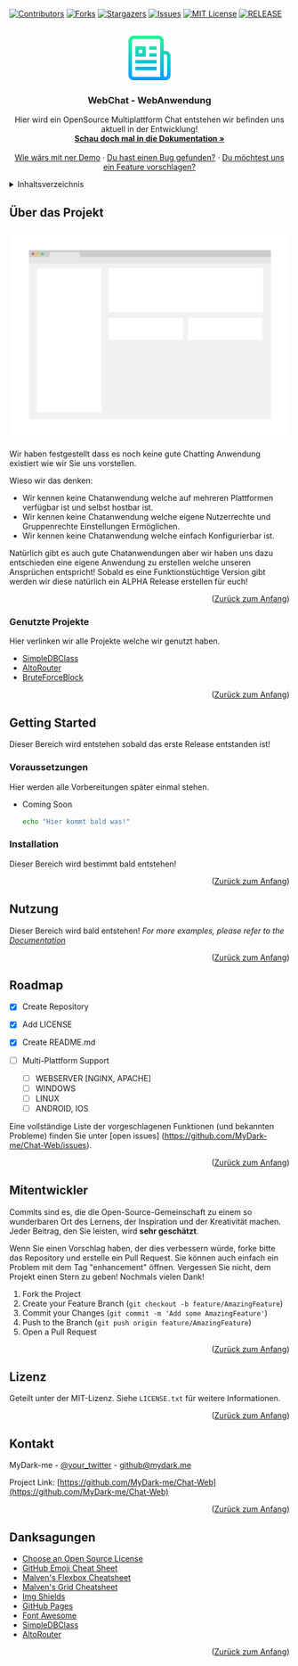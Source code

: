 <div id="top"></div>
<!--
*** Thanks for checking out the Best-README-Template. If you have a suggestion
*** that would make this better, please fork the repo and create a pull request
*** or simply open an issue with the tag "enhancement".
*** Don't forget to give the project a star!
*** Thanks again! Now go create something AMAZING! :D
-->



<!-- PROJECT SHIELDS -->
<!--
*** I'm using markdown "reference style" links for readability.
*** Reference links are enclosed in brackets [ ] instead of parentheses ( ).
*** See the bottom of this document for the declaration of the reference variables
*** for contributors-url, forks-url, etc. This is an optional, concise syntax you may use.
*** https://www.markdownguide.org/basic-syntax/#reference-style-links
-->
[![Contributors][contributors-shield]][contributors-url]
[![Forks][forks-shield]][forks-url]
[![Stargazers][stars-shield]][stars-url]
[![Issues][issues-shield]][issues-url]
[![MIT License][license-shield]][license-url]
[![RELEASE][release-shield]][release-url]


<!-- PROJECT LOGO -->
<br />
<div align="center">
  <a href="https://github.com/MyDark-me/Chat-Web">
    <img src="images/logo.png" alt="Logo" width="80" height="80">
  </a>

  <h3 align="center">WebChat - WebAnwendung</h3>

  <p align="center">
    Hier wird ein OpenSource Multiplattform Chat entstehen wir befinden uns aktuell in der Entwicklung!
    <br />
    <a href="https://github.com/MyDark-me/Chat-Web"><strong>Schau doch mal in die Dokumentation »</strong></a>
    <br />
    <br />
    <a href="https://github.com/MyDark-me/Chat-Web">Wie wärs mit ner Demo</a>
    ·
    <a href="https://github.com/MyDark-me/Chat-Web/issues">Du hast einen Bug gefunden?</a>
    ·
    <a href="https://github.com/MyDark-me/Chat-Web/issues">Du möchtest uns ein Feature vorschlagen?</a>
  </p>
</div>



<!-- TABLE OF CONTENTS -->
<details>
  <summary>Inhaltsverzeichnis</summary>
  <ol>
    <li>
      <a href="#über-das-projekt">Über das Projekt</a>
      <ul>
        <li><a href="#Genutzte-Projekte">Genutze Projekte</a></li>
      </ul>
    </li>
    <li>
      <a href="#getting-started">Getting Started</a>
      <ul>
        <li><a href="#voraussetzungen">Vorraussetzungen</a></li>
        <li><a href="#installation">Installation</a></li>
      </ul>
    </li>
    <li><a href="#nutzung">Nutzung</a></li>
    <li><a href="#roadmap">Roadmap</a></li>
    <li><a href="#mitentwickler">Mitentwickler</a></li>
    <li><a href="#lizenz">Lizenz</a></li>
    <li><a href="#kontakt">Kontakt</a></li>
    <li><a href="#danksagungen">Danksagungen</a></li>
  </ol>
</details>



<!-- ABOUT THE PROJECT -->
## Über das Projekt

[![Product Name Screen Shot][product-screenshot]](https://mydark.me/github/webchat)

Wir haben festgestellt dass es noch keine gute Chatting Anwendung existiert wie wir Sie uns vorstellen. 

Wieso wir das denken:
* Wir kennen keine Chatanwendung welche auf mehreren Plattformen verfügbar ist und selbst hostbar ist. 
* Wir kennen keine Chatanwendung welche eigene Nutzerrechte und Gruppenrechte Einstellungen Ermöglichen. 
* Wir kennen keine Chatanwendung welche einfach Konfigurierbar ist. 

Natürlich gibt es auch gute Chatanwendungen aber wir haben uns dazu entschieden eine eigene Anwendung zu erstellen welche unseren Ansprüchen entspricht!
Sobald es eine Funktionstüchtige Version gibt werden wir diese natürlich ein ALPHA Release erstellen für euch!

<p align="right">(<a href="#top">Zurück zum Anfang</a>)</p>



### Genutzte Projekte

Hier verlinken wir alle Projekte welche wir genutzt haben. 

* [SimpleDBClass](https://github.com/codewithmark/PHP-Simple-Database-Class)
* [AltoRouter](https://github.com/dannyvankooten/AltoRouter)
* [BruteForceBlock](https://github.com/ejfrancis/brute-force-block)


<p align="right">(<a href="#top">Zurück zum Anfang</a>)</p>



<!-- GETTING STARTED -->
## Getting Started

Dieser Bereich wird entstehen sobald das erste Release entstanden ist!

### Voraussetzungen

Hier werden alle Vorbereitungen später einmal stehen. 
* Coming Soon
  ```sh
  echo "Hier kommt bald was!"
  ```

### Installation

Dieser Bereich wird bestimmt bald entstehen!

<p align="right">(<a href="#top">Zurück zum Anfang</a>)</p>



<!-- USAGE EXAMPLES -->
## Nutzung

Dieser Bereich  wird bald entstehen!
_For more examples, please refer to the [Documentation](https://example.com)_

<p align="right">(<a href="#top">Zurück zum Anfang</a>)</p>



<!-- ROADMAP -->
## Roadmap

- [x] Create Repository
- [x] Add LICENSE
- [X] Create README.md

- [ ] Multi-Plattform Support
    - [ ] WEBSERVER [NGINX, APACHE]
    - [ ] WINDOWS
    - [ ] LINUX
    - [ ] ANDROID, IOS

Eine vollständige Liste der vorgeschlagenen Funktionen (und bekannten Probleme) finden Sie unter [open issues] (https://github.com/MyDark-me/Chat-Web/issues).

<p align="right">(<a href="#top">Zurück zum Anfang</a>)</p>



<!-- CONTRIBUTING -->
## Mitentwickler

Commits sind es, die die Open-Source-Gemeinschaft zu einem so wunderbaren Ort des Lernens, der Inspiration und der Kreativität machen. Jeder Beitrag, den Sie leisten, wird **sehr geschätzt**.

Wenn Sie einen Vorschlag haben, der dies verbessern würde, forke bitte das Repository und erstelle ein Pull Request. Sie können auch einfach ein Problem mit dem Tag "enhancement" öffnen.
Vergessen Sie nicht, dem Projekt einen Stern zu geben! Nochmals vielen Dank!

1. Fork the Project
2. Create your Feature Branch (`git checkout -b feature/AmazingFeature`)
3. Commit your Changes (`git commit -m 'Add some AmazingFeature'`)
4. Push to the Branch (`git push origin feature/AmazingFeature`)
5. Open a Pull Request

<p align="right">(<a href="#top">Zurück zum Anfang</a>)</p>



<!-- LICENSE -->
## Lizenz

Geteilt unter der MIT-Lizenz. Siehe `LICENSE.txt` für weitere Informationen.

<p align="right">(<a href="#top">Zurück zum Anfang</a>)</p>



<!-- CONTACT -->
## Kontakt

MyDark-me - [@your_twitter](https://twitter.com/MyDarkMe_DEV) - github@mydark.me

Project Link: [https://github.com/MyDark-me/Chat-Web](https://github.com/MyDark-me/Chat-Web)

<p align="right">(<a href="#top">Zurück zum Anfang</a>)</p>



<!-- ACKNOWLEDGMENTS -->
## Danksagungen

* [Choose an Open Source License](https://choosealicense.com)
* [GitHub Emoji Cheat Sheet](https://www.webpagefx.com/tools/emoji-cheat-sheet)
* [Malven's Flexbox Cheatsheet](https://flexbox.malven.co/)
* [Malven's Grid Cheatsheet](https://grid.malven.co/)
* [Img Shields](https://shields.io)
* [GitHub Pages](https://pages.github.com)
* [Font Awesome](https://fontawesome.com)
* [SimpleDBClass](https://github.com/codewithmark/PHP-Simple-Database-Class)
* [AltoRouter](https://github.com/dannyvankooten/AltoRouter)

<p align="right">(<a href="#top">Zurück zum Anfang</a>)</p>



<!-- MARKDOWN LINKS & IMAGES -->
<!-- https://www.markdownguide.org/basic-syntax/#reference-style-links -->
[contributors-shield]: https://img.shields.io/github/contributors/MyDark-me/Chat-Web.svg?style=for-the-badge
[contributors-url]: https://github.com/MyDark-me/Chat-Web/graphs/contributors
[forks-shield]: https://img.shields.io/github/forks/MyDark-me/Chat-Web.svg?style=for-the-badge
[forks-url]: https://github.com/MyDark-me/Chat-Web/network/members
[stars-shield]: https://img.shields.io/github/stars/MyDark-me/Chat-Web.svg?style=for-the-badge
[stars-url]: https://github.com/MyDark-me/Chat-Web/stargazers
[issues-shield]: https://img.shields.io/github/issues/MyDark-me/Chat-Web.svg?style=for-the-badge
[issues-url]: https://github.com/MyDark-me/Chat-Web/issues
[license-shield]: https://img.shields.io/github/license/MyDark-me/Chat-Web.svg?style=for-the-badge
[license-url]: https://github.com/MyDark-me/Chat-Web/blob/main/LICENSE
[product-screenshot]: images/screenshot.png
[release-url]: https://github.com/MyDark-me/Chat-Web/releases
[release-shield]: https://img.shields.io/github/v/tag/mydark-me/Chat-Web.svg?label=Latest%20Release&style=for-the-badge
